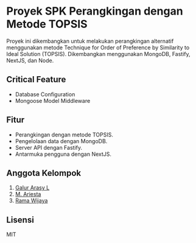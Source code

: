 # Proyek SPK Perangkingan dengan Metode TOPSIS

Proyek ini dikembangkan untuk melakukan perangkingan alternatif menggunakan metode Technique for Order of Preference by Similarity to Ideal Solution (TOPSIS). Dikembangkan menggunakan MongoDB, Fastify, NextJS, dan Node.

## Critical Feature
- Database Configuration
- Mongoose Model Middleware

## Fitur

- Perangkingan dengan metode TOPSIS.
- Pengelolaan data dengan MongoDB.
- Server API dengan Fastify.
- Antarmuka pengguna dengan NextJS.

## Anggota Kelompok

1. [Galur Arasy L](https://github.com/evanightly)
2. [M. Ariesta](https://github.com/EvosMan)
3. [Rama Wijaya](https://github.com/ramawijaya1)

## Lisensi

MIT